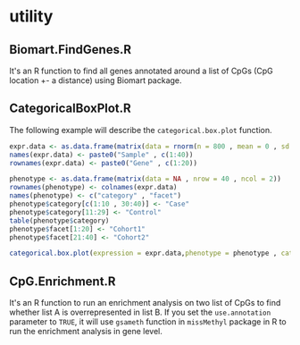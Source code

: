# utility
## Biomart.FindGenes.R
It's an R function to find all genes annotated around a list of CpGs (CpG location +- a distance) using Biomart package. 
## CategoricalBoxPlot.R
The following example will describe the `categorical.box.plot` function. 

```R
expr.data <- as.data.frame(matrix(data = rnorm(n = 800 , mean = 0 , sd = 0.6), nrow = 20))
names(expr.data) <- paste0("Sample" , c(1:40))
rownames(expr.data) <- paste0("Gene" , c(1:20))

phenotype <- as.data.frame(matrix(data = NA , nrow = 40 , ncol = 2))
rownames(phenotype) <- colnames(expr.data)
names(phenotype) <- c("category" , "facet")
phenotype$category[c(1:10 , 30:40)] <- "Case"
phenotype$category[11:29] <- "Control"
table(phenotype$category)
phenotype$facet[1:20] <- "Cohort1"
phenotype$facet[21:40] <- "Cohort2"

categorical.box.plot(expression = expr.data,phenotype = phenotype , category.col = "category" , facet.col = "facet" , method = "mean")
```

## CpG.Enrichment.R
It's an R function to run an enrichment analysis on two list of CpGs to find whether list A is overrepresented in list B. If you set the `use.annotation` parameter to `TRUE`, it will use `gsameth` function in `missMethyl` package in R to run the enrichment analysis in gene level.
